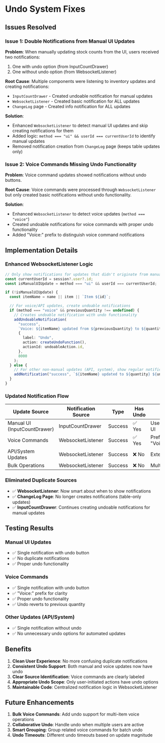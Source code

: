 # Undo System Fixes

## Issues Resolved

### Issue 1: Double Notifications from Manual UI Updates

**Problem**: When manually updating stock counts from the UI, users received two notifications:

1. One with undo option (from InputCountDrawer)
2. One without undo option (from WebsocketListener)

**Root Cause**: Multiple components were listening to inventory updates and creating notifications:

- `InputCountDrawer` - Created undoable notification for manual updates
- `WebsocketListener` - Created basic notification for ALL updates
- `ChangeLog` page - Created info notification for ALL updates

**Solution**:

- Enhanced `WebsocketListener` to detect manual UI updates and skip creating notifications for them
- Added logic: `method === "ui" && userId === currentUserId` to identify manual updates
- Removed notification creation from `ChangeLog` page (keeps table updates only)

### Issue 2: Voice Commands Missing Undo Functionality

**Problem**: Voice command updates showed notifications without undo buttons.

**Root Cause**: Voice commands were processed through `WebsocketListener` but only created basic notifications without undo functionality.

**Solution**:

- Enhanced `WebsocketListener` to detect voice updates (`method === "voice"`)
- Created undoable notifications for voice commands with proper undo functionality
- Added "Voice:" prefix to distinguish voice command notifications

## Implementation Details

### Enhanced WebsocketListener Logic

```typescript
// Only show notifications for updates that didn't originate from manual UI actions
const currentUserId = session?.user?.id;
const isManualUIUpdate = method === "ui" && userId === currentUserId;

if (!isManualUIUpdate) {
  const itemName = name || item || `Item ${id}`;

  // For voice/API updates, create undoable notifications
  if (method === "voice" && previousQuantity !== undefined) {
    // Creates undoable notification with undo functionality
    addUndoableNotification(
      "success",
      `Voice: ${itemName} updated from ${previousQuantity} to ${quantity} ${unit}`,
      {
        label: "Undo",
        action: createUndoFunction(),
        actionId: undoableAction.id,
      },
      8000
    );
  } else {
    // For other non-manual updates (API, system), show regular notifications
    addNotification("success", `${itemName} updated to ${quantity} ${unit}`);
  }
}
```

### Updated Notification Flow

| Update Source                | Notification Source | Type    | Has Undo | Notes                  |
| ---------------------------- | ------------------- | ------- | -------- | ---------------------- |
| Manual UI (InputCountDrawer) | InputCountDrawer    | Success | ✅ Yes   | User-initiated via UI  |
| Voice Commands               | WebsocketListener   | Success | ✅ Yes   | Prefixed with "Voice:" |
| API/System Updates           | WebsocketListener   | Success | ❌ No    | External/automated     |
| Bulk Operations              | WebsocketListener   | Success | ❌ No    | Multiple items         |

### Eliminated Duplicate Sources

- ✅ **WebsocketListener**: Now smart about when to show notifications
- ✅ **ChangeLog Page**: No longer creates notifications (table-only updates)
- ✅ **InputCountDrawer**: Continues creating undoable notifications for manual updates

## Testing Results

### Manual UI Updates

- ✅ Single notification with undo button
- ✅ No duplicate notifications
- ✅ Proper undo functionality

### Voice Commands

- ✅ Single notification with undo button
- ✅ "Voice:" prefix for clarity
- ✅ Proper undo functionality
- ✅ Undo reverts to previous quantity

### Other Updates (API/System)

- ✅ Single notification without undo
- ✅ No unnecessary undo options for automated updates

## Benefits

1. **Clean User Experience**: No more confusing duplicate notifications
2. **Consistent Undo Support**: Both manual and voice updates now have undo
3. **Clear Source Identification**: Voice commands are clearly labeled
4. **Appropriate Undo Scope**: Only user-initiated actions have undo options
5. **Maintainable Code**: Centralized notification logic in WebsocketListener

## Future Enhancements

1. **Bulk Voice Commands**: Add undo support for multi-item voice operations
2. **Collaborative Undo**: Handle undo when multiple users are active
3. **Smart Grouping**: Group related voice commands for batch undo
4. **Undo Timeouts**: Different undo timeouts based on update magnitude
